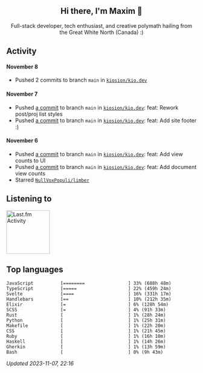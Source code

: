 <!-- deno-fmt-ignore-file -->
<div align="center">
  <h2>Hi there, I'm Maxim 👋</h2>
  <p>Full-stack developer, tech enthusiast, and creative polymath hailing from the Great White North (Canada) :)</p>
</div>


## Activity


#### November 8
* Pushed 2 commits to branch `main` in [`kiosion/kio.dev`](https://github.com/kiosion/kio.dev)

#### November 7
* Pushed [a commit](https://github.com/kiosion/kio.dev/commit/f7733adb1410ae1dc0b5e9285b6294199db6c20a) to branch `main` in [`kiosion/kio.dev`](https://github.com/kiosion/kio.dev): feat: Rework post/proj list styles
* Pushed [a commit](https://github.com/kiosion/kio.dev/commit/d620599221262e7943f6fd1fa8bbc43c3e3982d7) to branch `main` in [`kiosion/kio.dev`](https://github.com/kiosion/kio.dev): feat: Add site footer :)

#### November 6
* Pushed [a commit](https://github.com/kiosion/kio.dev/commit/fd1fc4e5b97de8581b75ea4a907d11922a6a39b8) to branch `main` in [`kiosion/kio.dev`](https://github.com/kiosion/kio.dev): feat: Add view counts to UI
* Pushed [a commit](https://github.com/kiosion/kio.dev/commit/02fc862ba7b21a494abc99e2a111998c2e25ebbb) to branch `main` in [`kiosion/kio.dev`](https://github.com/kiosion/kio.dev): feat: Add document view counts
* Starred [`NullVoxPopuli/limber`](https://github.com/NullVoxPopuli/limber)


## Listening to


<a href="https://github.com/kiosion/toru">
  <picture>
    <source media="(prefers-color-scheme: dark)" srcset="https://toru.kio.dev/api/v1/kiosion?blur&border_width=0&border_radius=26&theme=nord">
    <source media="(prefers-color-scheme: light)" srcset="https://toru.kio.dev/api/v1/kiosion?blur&border_width=0&border_radius=26&theme=light">
    <img alt="Last.fm Activity" src="https://toru.kio.dev/api/v1/kiosion?blur&border_width=0&border_radius=26" height="115" />
  </picture>
</a>


## Top languages

```
JavaScript          [========                ] 33% (688h 48m)
TypeScript          [=====                   ] 22% (459h 24m)
Svelte              [====                    ] 16% (331h 17m)
Handlebars          [==                      ] 10% (212h 35m)
Elixir              [=                       ] 6% (128h 54m)
SCSS                [=                       ] 4% (91h 33m)
Rust                [                        ] 1% (28h 24m)
Python              [                        ] 1% (25h 31m)
Makefile            [                        ] 1% (22h 20m)
CSS                 [                        ] 1% (21h 45m)
Ruby                [                        ] 1% (16h 10m)
Haskell             [                        ] 1% (14h 26m)
Gherkin             [                        ] 1% (13h 59m)
Bash                [                        ] 0% (9h 43m)
```

_Updated 2023-11-07, 22:16_
